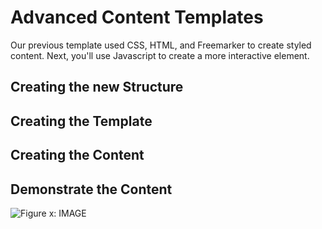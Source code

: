 # Advanced Content Templates

Our previous template used CSS, HTML, and Freemarker to create styled content.
Next, you'll use Javascript to create a more interactive element.

## Creating the new Structure

<structure instructions>
    
## Creating the Template

<new template code>
    
## Creating the Content

<content instructions>

## Demonstrate the Content

<display and test>

![Figure x: IMAGE](../../../images/.png)
